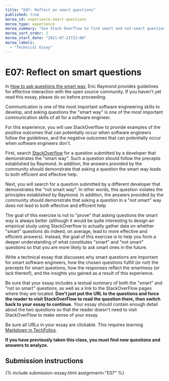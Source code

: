 ```yaml
---
title: "E07: Reflect on smart questions"
published: true
morea_id: experience-smart-questions
morea_type: experience
morea_summary: "Use Stack Overflow to find smart and not-smart questions"
morea_sort_order: 2
morea_start_date: "2021-07-21T23:00"
morea_labels:
  - "Technical Essay"
---
```


# E07: Reflect on smart questions

In [How to ask questions the smart way](http://www.catb.org/esr/faqs/smart-questions.html), Eric Raymond provides guidelines for effective interaction with the open source community. If you haven't yet read this essay, please do so before proceeding.

Communication is one of the most important software engineering skills to develop, and asking questions the "smart way" is one of the most important communication skills of all for a software engineer.

For this experience, you will use StackOverflow to provide examples of the positive outcomes that can potentially occur when software engineers follow the guidelines, and the negative outcomes that can potentially occur when software engineers don't.

First, search [StackOverflow](http://stackoverflow.com/) for a question submitted by a developer that demonstrates the "smart way".  Such a question should follow the precepts established by Raymond.  In addition, the answers provided by the community should demonstrate that asking a question the smart way leads to both efficient and effective help.

Next, you will search for a question submitted by a different developer that demonstrates the "not smart way". In other words, this question violates the principles established by Raymond.  In addition, the answers provided by the community should demonstrate that asking a question in a "not smart" way does not lead to both effective and efficient help

The goal of this exercise is not to "prove" that asking questions the smart way is always better (although it would be quite interesting to design an empirical study using StackOverflow to actually gather data on whether "smart" questions do indeed, on average, lead to more effective and efficient answers).  Instead, the goal of this exercise is to help you form a deeper understanding of what constitutes "smart" and "not smart" questions so that you are more likely to ask smart ones in the future.

Write a technical essay that discusses why smart questions are important for smart software engineers, how the chosen questions fulfill (or not) the precepts for smart questions, how the responses reflect the smartness (or lack thereof), and the insights you gained as a result of this experience.

Be sure that your essay includes a textual summary of both the "smart" and "not so smart" questions, as well as a link to the StackOverFlow pages where they are located.  **Don't just put the URL to the questions and force the reader to visit StackOverFlow to read the question there, then switch back to your essay to continue.** Your essay should contain enough detail about the two questions so that the reader doesn't need to visit StackOverFlow to make sense of your essay.

Be sure all URLs in your essay are clickable. This requires learning [Markdown in TechFolios](https://techfolios.github.io/userguide.html#7.1Formattext).

**If you have previously taken this class, you must find new questions and answers to analyze.**

## Submission instructions

{% include submission-essay.html assignment="E07" %}






